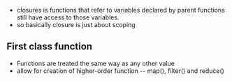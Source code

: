 - closures is functions that refer to variables declared by parent functions still have access to those variables.
- so basically closure is just about scoping


## First class function
* Functions are treated the same way as any other value
* allow for creation of higher-order function -- map(), filter() and reduce()

